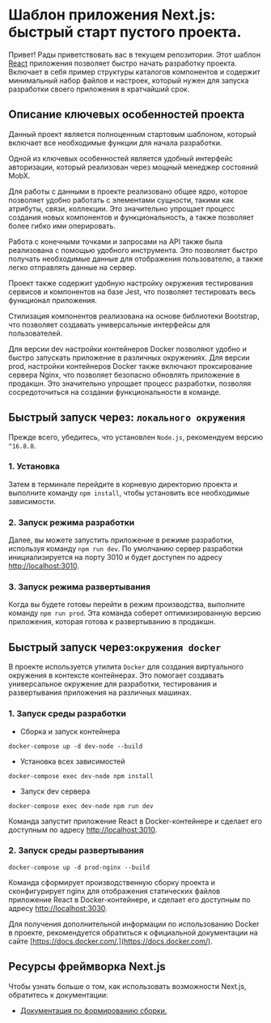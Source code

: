 # Шаблон приложения Next.js: быстрый старт пустого проекта.

Привет! Рады приветствовать вас в текущем репозитории.
Этот шаблон [React](https://nextjs.org/) приложения позволяет быстро начать разработку проекта.
Включает в себя пример структуры каталогов компонентов и содержит минимальный набор файлов и настроек, который нужен для запуска разработки своего приложения в кратчайший срок.    

## Описание ключевых особенностей проекта

Данный проект является полноценным стартовым шаблоном, который включает все необходимые функции для начала разработки.

Одной из ключевых особенностей является удобный интерфейс авторизации, который реализован через мощный менеджер состояний MobX.

Для работы с данными в проекте реализовано общее ядро, которое позволяет удобно работать с элементами сущности, такими как атрибуты, 
связи, коллекции. Это значительно упрощает процесс создания новых компонентов и функциональность, а также позволяет более гибко ими оперировать.

Работа с конечными точками и запросами на API также была реализована с помощью удобного инструмента.
Это позволяет быстро получать необходимые данные для отображения пользователю, а также легко отправлять данные на сервер.

Проект также содержит удобную настройку окружения тестирования сервисов и компонентов на базе Jest,
что позволяет тестировать весь функционал приложения.

Стилизация компонентов реализована на основе библиотеки Bootstrap, что позволяет создавать универсальные интерфейсы для пользователей.

Для версии dev настройки контейнеров Docker позволяют удобно и быстро запускать приложение в различных окружениях.
Для версии prod, настройки контейнеров Docker также включают проксирование сервера Nginx, что позволяет безопасно обновлять приложение в продакшн.
Это значительно упрощает процесс разработки, позволяя сосредоточиться на создании функциональности в команде.

## Быстрый запуск через: `локального окружения`
Прежде всего, убедитесь, что установлен `Node.js`, рекомендуем версию `^16.8.0`.

### 1. Установка
Затем в терминале перейдите в корневую директорию проекта и выполните команду `npm install`, чтобы установить все необходимые зависимости.

### 2. Запуск режима разработки
Далее, вы можете запустить приложение в режиме разработки, используя команду `npm run dev`. 
По умолчанию сервер разработки инициализируется на порту 3010 и будет доступен по адресу [http://localhost:3010](http://localhost:3010).

### 3. Запуск режима развертывания
Когда вы будете готовы перейти в режим производства, выполните команду `npm run prod`. 
Эта команда соберет оптимизированную версию приложения, которая готова к развертыванию в продакшн.

## Быстрый запуск через:`окружения docker`

В проекте используется утилита `Docker` для создания виртуального окружения в контексте контейнерах.
Это помогает создавать универсальное окружение для разработки, тестирования и развертывания приложения на различных машинах.

### 1. Запуск среды разработки
- Сборка и запуск контейнера

```shell
docker-compose up -d dev-node --build
```

- Установка всех зависимостей

```shell
docker-compose exec dev-node npm install
```

- Запуск dev сервера

```shell
docker-compose exec dev-node npm run dev
```

Команда запустит приложение React в Docker-контейнере и сделает его доступным по адресу [http://localhost:3010](http://localhost:3010).

### 2. Запуск среды развертывания
```shell
docker-compose up -d prod-nginx --build
```
Команда сформирует производственную сборку проекта и сконфигурирует nginx для отображения статических файлов приложение React 
в Docker-контейнере, и сделает его доступным по адресу [http://localhost:3030](http://localhost:3030).

Для получения дополнительной информации по использованию Docker в проекте, 
рекомендуется обратиться к официальной документации на сайте [https://docs.docker.com/.](https://docs.docker.com/).

## Ресурсы фреймворка Next.js

Чтобы узнать больше о том, как использовать возможности Next.js, обратитесь к документации:

- [Документация по формированию сборки.](https://nextjs.org/docs/deployment)